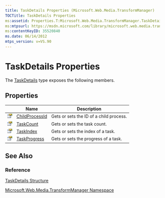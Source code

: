 ```yaml
---
title: TaskDetails Properties (Microsoft.Web.Media.TransformManager)
TOCTitle: TaskDetails Properties
ms:assetid: Properties.T:Microsoft.Web.Media.TransformManager.TaskDetails
ms:mtpsurl: https://msdn.microsoft.com/library/microsoft.web.media.transformmanager.taskdetails_properties(v=VS.90)
ms:contentKeyID: 35520840
ms.date: 06/14/2012
mtps_version: v=VS.90
---
```


# TaskDetails Properties

The [TaskDetails](taskdetails-structure-microsoft-web-media-transformmanager.md) type exposes the following members.

## Properties

||Name|Description|
|--- |--- |--- |
|![Public property](images/Hh125762.pubproperty(en-us,VS.90).gif "Public property")|[ChildProcessId](taskdetails-childprocessid-property-microsoft-web-media-transformmanager.md)|Gets or sets the ID of a child process.|
|![Public property](images/Hh125762.pubproperty(en-us,VS.90).gif "Public property")|[TaskCount](taskdetails-taskcount-property-microsoft-web-media-transformmanager.md)|Gets or sets the task count.|
|![Public property](images/Hh125762.pubproperty(en-us,VS.90).gif "Public property")|[TaskIndex](taskdetails-taskindex-property-microsoft-web-media-transformmanager.md)|Gets or sets the index of a task.|
|![Public property](images/Hh125762.pubproperty(en-us,VS.90).gif "Public property")|[TaskProgress](taskdetails-taskprogress-property-microsoft-web-media-transformmanager.md)|Gets or sets the progress of a task.|

## See Also

### Reference

[TaskDetails Structure](taskdetails-structure-microsoft-web-media-transformmanager.md)

[Microsoft.Web.Media.TransformManager Namespace](microsoft-web-media-transformmanager-namespace.md)

